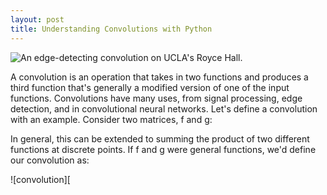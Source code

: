 ```yaml
---
layout: post
title: Understanding Convolutions with Python 
---
```

![An edge-detecting convolution on UCLA's Royce Hall.](http://deeplearning.stanford.edu/wiki/images/thumb/8/85/STL_Logistic_Classifier.png/380px-STL_Logistic_Classifier.png "Inputs into a neuron and its output.")

A convolution is an operation that takes in two functions and produces a third function that's generally a modified version of one of the input functions. Convolutions have many uses, from signal processing, edge detection, and in convolutional neural networks. Let's define a convolution with an example. Consider two matrices, f and g: 


In general, this can be extended to summing the product of two different functions at discrete points. If f and g were general functions, we'd define our convolution as: 

![convolution][
